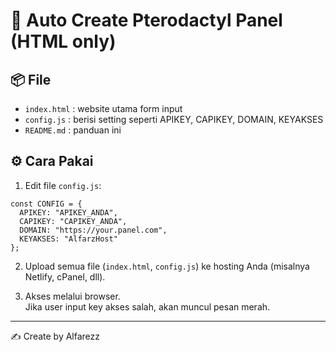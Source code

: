 # 🚀 Auto Create Pterodactyl Panel (HTML only)

## 📦 File
- `index.html` : website utama form input
- `config.js`  : berisi setting seperti APIKEY, CAPIKEY, DOMAIN, KEYAKSES
- `README.md`  : panduan ini

## ⚙ Cara Pakai
1. Edit file `config.js`:
```
const CONFIG = {
  APIKEY: "APIKEY_ANDA",
  CAPIKEY: "CAPIKEY_ANDA",
  DOMAIN: "https://your.panel.com",
  KEYAKSES: "AlfarzHost"
};
```
2. Upload semua file (`index.html`, `config.js`) ke hosting Anda (misalnya Netlify, cPanel, dll).

3. Akses melalui browser.  
Jika user input key akses salah, akan muncul pesan merah.

---

✍ Create by Alfarezz
